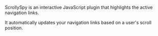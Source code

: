 ScrollySpy is an interactive JavaScript plugin that highlights the active navigation links. 

It automatically updates your navigation links based on a user's scroll position.